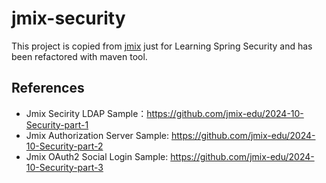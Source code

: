 # jmix-security

This project is copied from [jmix](https://github.com/jmix-framework/jmix) just for Learning Spring Security and has
been refactored with maven tool.

## References

- Jmix Secirity LDAP Sample：https://github.com/jmix-edu/2024-10-Security-part-1
- Jmix Authorization Server Sample: https://github.com/jmix-edu/2024-10-Security-part-2
- Jmix OAuth2 Social Login Sample: https://github.com/jmix-edu/2024-10-Security-part-3